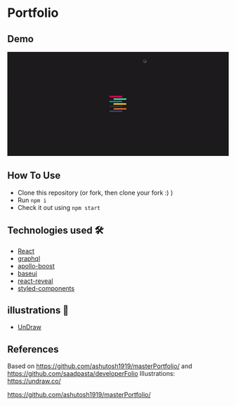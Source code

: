 # Portfolio

## Demo

<p align="center">
  <img src="/images/portfolio1.gif")
</p>

<h2> How To Use </h2>

- Clone this repository (or fork, then clone your fork :) )
- Run `npm i`
- Check it out using `npm start`

## Technologies used 🛠️

- [React](https://reactjs.org/)
- [graphql](https://graphql.org/)
- [apollo-boost](https://www.apollographql.com/docs/react/get-started/)
- [baseui](https://github.com/uber/baseweb)
- [react-reveal](https://www.react-reveal.com/)
- [styled-components](https://styled-components.com/)

## illustrations 🍥

- [UnDraw](https://undraw.co/illustrations)

## References

Based on https://github.com/ashutosh1919/masterPortfolio/ and https://github.com/saadpasta/developerFolio
Illustrations: https://undraw.co/

https://github.com/ashutosh1919/masterPortfolio/
